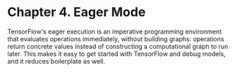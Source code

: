 # Chapter 4. Eager Mode

TensorFlow's eager execution is an imperative programming environment that evaluates operations immediately, without building graphs: operations return concrete values instead of constructing a computational graph to run later. This makes it easy to get started with TensorFlow and debug models, and it reduces boilerplate as well.